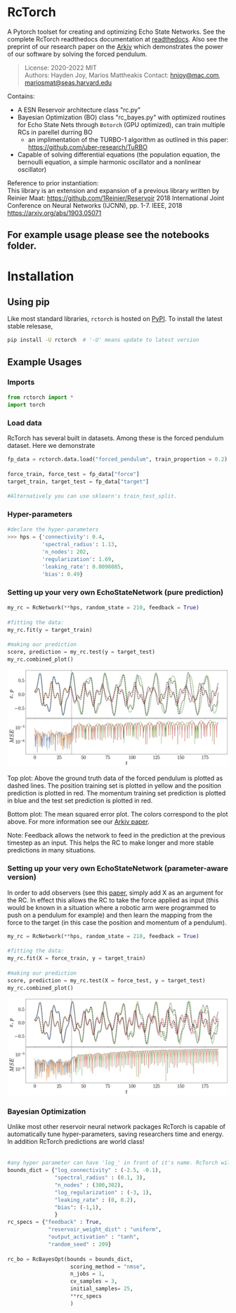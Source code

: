 RcTorch
=========
A Pytorch toolset for creating and optimizing Echo State Networks. 
See the complete RcTorch readthedocs documentation at [readthedocs](https://rctorch.readthedocs.io/en/latest/).
Also see the preprint of our research paper on the [Arkiv](https://arxiv.org/abs/2207.05870) which demonstrates the power of our software by solving the forced pendulum.

>License: 2020-2022 MIT  
>Authors: Hayden Joy, Marios Mattheakis 
>Contact: hnjoy@mac.com, mariosmat@seas.harvard.edu

Contains:
- A ESN Reservoir architecture class "rc.py"
- Bayesian Optimization (BO) class "rc_bayes.py" with optimized routines for Echo State Nets through `Botorch` (GPU optimized), can train multiple RCs in parellel durring BO
  - an implimentation of the TURBO-1 algorithm as outlined in this paper: https://github.com/uber-research/TuRBO
- Capable of solving differential equations (the population equation, the bernoulli equation, a simple harmonic oscillator and a nonlinear oscillator)

Reference to prior instantiation:  
This library is an extension and expansion of a previous library written by Reinier Maat: https://github.com/1Reinier/Reservoir
2018 International Joint Conference on Neural Networks (IJCNN), pp. 1-7. IEEE, 2018  
https://arxiv.org/abs/1903.05071

## For example usage please see the notebooks folder.

# Installation

## Using pip

Like most standard libraries, `rctorch` is hosted on [PyPI](https://pypi.org/project/RcTorch/). To install the latest stable relesase, 

```bash
pip install -U rctorch  # '-U' means update to latest version
```
## Example Usages

### Imports

```python
from rctorch import *
import torch
```

### Load data

RcTorch has several built in datasets. Among these is the forced pendulum dataset. Here we demonstrate
```python
fp_data = rctorch.data.load("forced_pendulum", train_proportion = 0.2)

force_train, force_test = fp_data["force"]
target_train, target_test = fp_data["target"]

#Alternatively you can use sklearn's train_test_split.
```

### Hyper-parameters


```python
#declare the hyper-parameters
>>> hps = {'connectivity': 0.4,
           'spectral_radius': 1.13,
           'n_nodes': 202,
           'regularization': 1.69,
           'leaking_rate': 0.0098085,
           'bias': 0.49}
```

### Setting up your very own EchoStateNetwork (pure prediction)

```python
my_rc = RcNetwork(**hps, random_state = 210, feedback = True)

#fitting the data:
my_rc.fit(y = target_train)

#making our prediction
score, prediction = my_rc.test(y = target_test)
my_rc.combined_plot()

```

![](https://github.com/blindedjoy/RcTorch/blob/master/fig/png/traj_1.png?raw=true)

Top plot: Above the ground truth data of the forced pendulum is plotted as dashed lines. The position training set is plotted in yellow and the position prediction is plotted in red. The momentum training set prediction is plotted in blue and the test set prediction is plotted in red.

Bottom plot: The mean squared error plot. The colors correspond to the plot above. For more information see our [Arkiv paper](https://arxiv.org/abs/2207.05870). 


Note: Feedback allows the network to feed in the prediction at the previous timestep as an input. This helps the RC to make longer and more stable predictions in many situations.

### Setting up your very own EchoStateNetwork (parameter-aware version)

In order to add observers (see this [paper](https://aip.scitation.org/doi/abs/10.1063/1.4979665), simply add X as an argument for the RC. In effect this allows the RC to take the force applied as input (this would be known in a situation where a robotic arm were programmed to push on a pendulum for example) and then learn the mapping from the force to the target (in this case the position and momentum of a pendulum).

```python
my_rc = RcNetwork(**hps, random_state = 210, feedback = True)

#fitting the data:
my_rc.fit(X = force_train, y = target_train)

#making our prediction
score, prediction = my_rc.test(X = force_test, y = target_test)
my_rc.combined_plot()

```

![](https://github.com/blindedjoy/RcTorch/blob/master/fig/png/traj_2.png?raw=true)

### Bayesian Optimization

Unlike most other reservoir neural network packages RcTorch is capable of automatically tune hyper-parameters, saving researchers time and energy. In addition RcTorch predictions are world class!

```python

#any hyper parameter can have 'log_' in front of it's name. RcTorch will interpret this properly. 
bounds_dict = {"log_connectivity" : (-2.5, -0.1), 
               "spectral_radius" : (0.1, 3),
               "n_nodes" : (300,302),
               "log_regularization" : (-3, 1),
               "leaking_rate" : (0, 0.2),
               "bias": (-1,1),
               }
rc_specs = {"feedback" : True,
             "reservoir_weight_dist" : "uniform",
             "output_activation" : "tanh",
             "random_seed" : 209}

rc_bo = RcBayesOpt(bounds = bounds_dict, 
                    scoring_method = "nmse",
                    n_jobs = 1,
                    cv_samples = 3,
                    initial_samples= 25,
                    **rc_specs
                    )
```

